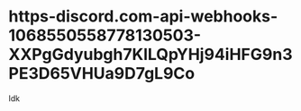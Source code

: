 # https-discord.com-api-webhooks-1068550558778130503-XXPgGdyubgh7KlLQpYHj94iHFG9n3PE3D65VHUa9D7gL9Co
Idk
